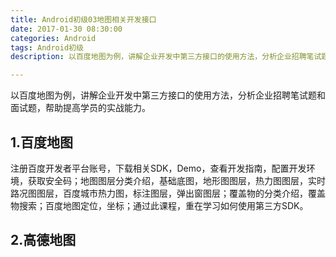 ```yaml
---
title: Android初级03地图相关开发接口
date: 2017-01-30 08:30:00
categories: Android
tags: Android初级
description: 以百度地图为例，讲解企业开发中第三方接口的使用方法，分析企业招聘笔试题和面试题，帮助提高学员的实战能力。

---
```



以百度地图为例，讲解企业开发中第三方接口的使用方法，分析企业招聘笔试题和面试题，帮助提高学员的实战能力。

## 1.百度地图
注册百度开发者平台账号，下载相关SDK，Demo，查看开发指南，配置开发环境，获取安全码；地图图层分类介绍，基础底图，地形图图层，热力图图层，实时路况图图层，百度城市热力图，标注图层，弹出窗图层；覆盖物的分类介绍，覆盖物搜索；百度地图定位，坐标；通过此课程，重在学习如何使用第三方SDK。

## 2.高德地图